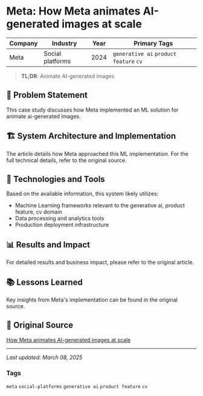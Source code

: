 # Meta: How Meta animates AI-generated images at scale

| Company | Industry | Year | Primary Tags | 
|---------|----------|------|--------------|
| Meta | Social platforms | 2024 | `generative ai` `product feature` `cv` |

> **TL;DR**: Animate AI-generated images

## 📝 Problem Statement

This case study discusses how Meta implemented an ML solution for animate ai-generated images.

## 🏗️ System Architecture and Implementation

The article details how Meta approached this ML implementation. For the full technical details, refer to the original source.

## 🔧 Technologies and Tools

Based on the available information, this system likely utilizes:

- Machine Learning frameworks relevant to the generative ai, product feature, cv domain
- Data processing and analytics tools
- Production deployment infrastructure

## 📊 Results and Impact

For detailed results and business impact, please refer to the original article.

## 📚 Lessons Learned

Key insights from Meta's implementation can be found in the original source.

## 🔗 Original Source

[How Meta animates AI-generated images at scale](https://engineering.fb.com/2024/08/14/production-engineering/how-meta-animates-ai-generated-images-at-scale/)

---

*Last updated: March 08, 2025*

### Tags

`meta` `social-platforms` `generative ai` `product feature` `cv`
